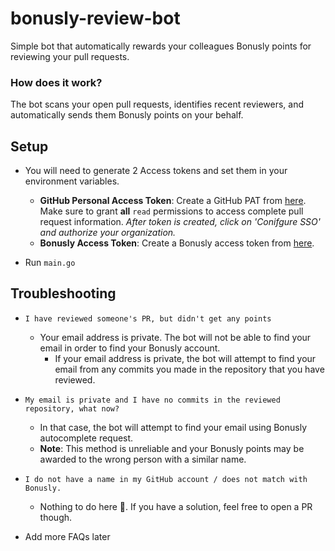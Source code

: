 # bonusly-review-bot
Simple bot that automatically rewards your colleagues Bonusly points for reviewing your pull requests.

### How does it work?
The bot scans your open pull requests, identifies recent reviewers, and automatically sends them Bonusly points on your behalf.

## Setup
- You will need to generate 2 Access tokens and set them in your environment variables.

  - **GitHub Personal Access Token**: Create a GitHub PAT from [here](https://github.com/settings/tokens). Make sure to grant **all** `read` permissions to access complete pull request information. _After token is created, click on 'Conifgure SSO' and authorize your organization._ 
  - **Bonusly Access Token**: Create a Bonusly access token from [here](https://bonus.ly/api_keys/new).

- Run `main.go`

## Troubleshooting
- `I have reviewed someone's PR, but didn't get any points`
  - Your email address is private. The bot will not be able to find your email in order to find your Bonusly account.
    - If your email address is private, the bot will attempt to find your email from any commits you made in the repository that you have reviewed.

- `My email is private and I have no commits in the reviewed repository, what now?`
  - In that case, the bot will attempt to find your email using Bonusly autocomplete request.
  - **Note**: This method is unreliable and your Bonusly points may be awarded to the wrong person with a similar name.

- `I do not have a name in my GitHub account / does not match with Bonusly.`
  - Nothing to do here 🤷. If you have a solution, feel free to open a PR though.

- Add more FAQs later